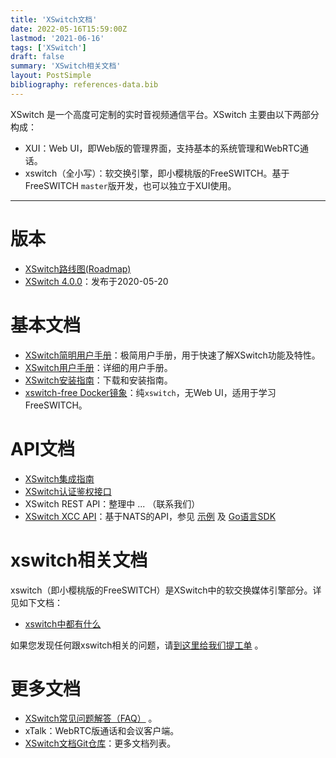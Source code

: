 ```yaml
---
title: 'XSwitch文档'
date: 2022-05-16T15:59:00Z
lastmod: '2021-06-16'
tags: ['XSwitch']
draft: false
summary: 'XSwitch相关文档'
layout: PostSimple
bibliography: references-data.bib
---
```


XSwitch 是一个高度可定制的实时音视频通信平台。XSwitch 主要由以下两部分构成：

- XUI：Web UI，即Web版的管理界面，支持基本的系统管理和WebRTC通话。
- xswitch（全小写）：软交换引擎，即小樱桃版的FreeSWITCH。基于FreeSWITCH `master`版开发，也可以独立于XUI使用。

<hr/>

# 版本

- [XSwitch路线图(Roadmap)](/pages/roadmap)
- [XSwitch 4.0.0](/pages/xswitch-4.0.0)：发布于2020-05-20

# 基本文档

- [XSwitch简明用户手册](https://demo.xswitch.cn/xswitch.html)：极简用户手册，用于快速了解XSwitch功能及特性。
- [XSwitch用户手册](/docs/xswitch-user.html)：详细的用户手册。
- [XSwitch安装指南](/pages/xswitch-install/)：下载和安装指南。
- [xswitch-free Docker镜象](https://github.com/rts-cn/xswitch-free)：纯`xswitch`，无Web UI，适用于学习FreeSWITCH。

# API文档

- [XSwitch集成指南](/docs/xswitch-integration-guide.html)
- [XSwitch认证鉴权接口](/docs/xswitch-auth.html)
- XSwitch REST API：整理中 ... （联系我们）
- [XSwitch XCC API](/docs/xswitch-xcc.html)：基于NATS的API，参见 [示例](https://git.xswitch.cn/xswitch/xcc-examples) 及 [Go语言SDK](https://git.xswitch.cn/xswitch/xctrl)

# xswitch相关文档

xswitch（即小樱桃版的FreeSWITCH）是XSwitch中的软交换媒体引擎部分。详见如下文档：

- [xswitch中都有什么](/pages/xswitch/index/)

如果您发现任何跟xswitch相关的问题，请[到这里给我们提工单](https://git.xswitch.cn/xswitch/xswitch/issues) 。

# 更多文档

- [XSwitch常见问题解答（FAQ）](https://git.xswitch.cn/xswitch/docs#常见问题解答) 。
- xTalk：WebRTC版通话和会议客户端。
- [XSwitch文档Git仓库](https://git.xswitch.cn/xswitch/docs)：更多文档列表。
